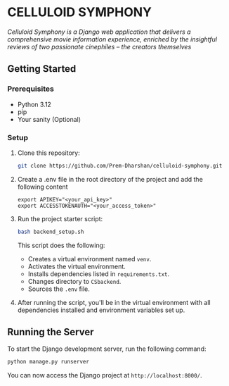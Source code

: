 # CELLULOID SYMPHONY

*Celluloid Symphony is a Django web application that delivers a comprehensive movie information experience, enriched by the insightful reviews of two passionate cinephiles – the creators themselves*

## Getting Started

### Prerequisites

- Python 3.12
- pip
- Your sanity (Optional)

### Setup

1. Clone this repository:

   ```bash
   git clone https://github.com/Prem-Dharshan/celluloid-symphony.git
   ```

2. Create a .env file in the root directory of the project and add the following content

    ```dotenv
   export APIKEY="<your_api_key>"
   export ACCESSTOKENAUTH="<your_access_token>"
   ```

3. Run the project starter script:

   ```bash
   bash backend_setup.sh
   ```

   This script does the following:

   - Creates a virtual environment named `venv`.
   - Activates the virtual environment.
   - Installs dependencies listed in `requirements.txt`.
   - Changes directory to `CSbackend`.
   - Sources the `.env` file.

4. After running the script, you'll be in the virtual environment with all dependencies installed and environment variables set up.

## Running the Server

To start the Django development server, run the following command:

```bash
python manage.py runserver
```

You can now access the Django project at `http://localhost:8000/`.
